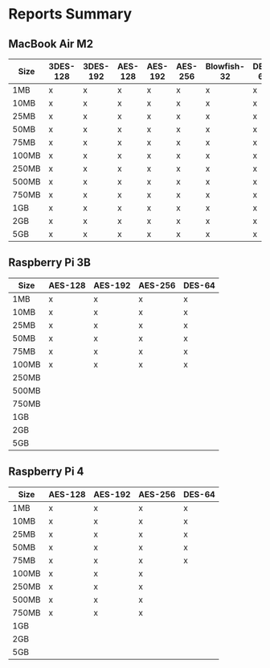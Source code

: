 # Reports Summary

## MacBook Air M2

| Size  | 3DES-128 | 3DES-192 | AES-128 | AES-192 | AES-256 | Blowfish-32 | DES-64 | RC4-40 | Twofish-128 |
| ----- | -------- | -------- | ------- | ------- | ------- | ----------- | ------ | ------ | ----------- |
| 1MB   | x        | x        | x       | x       | x       | x           | x      | x      | x           |
| 10MB  | x        | x        | x       | x       | x       | x           | x      | x      | x           |
| 25MB  | x        | x        | x       | x       | x       | x           | x      | x      |             |
| 50MB  | x        | x        | x       | x       | x       | x           | x      | x      |             |
| 75MB  | x        | x        | x       | x       | x       | x           | x      | x      |             |
| 100MB | x        | x        | x       | x       | x       | x           | x      | x      |             |
| 250MB | x        | x        | x       | x       | x       | x           | x      | x      |             |
| 500MB | x        | x        | x       | x       | x       | x           | x      | x      |             |
| 750MB | x        | x        | x       | x       | x       | x           | x      | x      |             |
| 1GB   | x        | x        | x       | x       | x       | x           | x      | x      |             |
| 2GB   | x        | x        | x       | x       | x       | x           | x      | x      |             |
| 5GB   | x        | x        | x       | x       | x       | x           | x      |        |             |

## Raspberry Pi 3B

| Size  | AES-128 | AES-192 | AES-256 | DES-64 |
| ----- | ------- | ------- | ------- | ------ |
| 1MB   | x       | x       | x       | x      |
| 10MB  | x       | x       | x       | x      |
| 25MB  | x       | x       | x       | x      |
| 50MB  | x       | x       | x       | x      |
| 75MB  | x       | x       | x       | x      |
| 100MB | x       | x       | x       | x      |
| 250MB |         |         |         |        |
| 500MB |         |         |         |        |
| 750MB |         |         |         |        |
| 1GB   |         |         |         |        |
| 2GB   |         |         |         |        |
| 5GB   |         |         |         |        |

## Raspberry Pi 4

| Size  | AES-128 | AES-192 | AES-256 | DES-64 |
| ----- | ------- | ------- | ------- | ------ |
| 1MB   | x       | x       | x       | x      |
| 10MB  | x       | x       | x       | x      |
| 25MB  | x       | x       | x       | x      |
| 50MB  | x       | x       | x       | x      |
| 75MB  | x       | x       | x       | x      |
| 100MB | x       | x       | x       |        |
| 250MB | x       | x       | x       |        |
| 500MB | x       | x       | x       |        |
| 750MB | x       | x       | x       |        |
| 1GB   |         |         |         |        |
| 2GB   |         |         |         |        |
| 5GB   |         |         |         |        |
